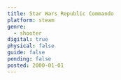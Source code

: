 ```yaml
---
title: Star Wars Republic Commando
platform: steam
genre:
  - shooter
digital: true
physical: false
guide: false
pending: false
posted: 2000-01-01
---
```


